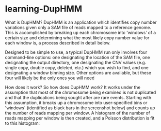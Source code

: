 # learning-DupHMM

What is DupHMM?
DupHMM is an application which identifies copy number variations given only a SAM file of reads mapped to a reference genome. This is accomplished by breaking up each chromosome into 'windows' of a certain size and determining what the most likely copy number value for each window is, a process described in detail below.

Designed to be simple to use, a typical DupHMM run only involves four command-line options: one designating the location of the SAM file, one designating the output directory, one designating the CNV values (e.g. single copy, double copy, deleted, etc.) which you wish to find, and one designating a window binning size. Other options are available, but these four will likely be the only ones you will need

How does it work?
So how does DupHMM work? It works under the assumption that most of the chromosome being examined is not duplicated and that the duplications being sought after are rare events. Starting with this assumption, it breaks up a chromosome into user-specified bins or 'windows' (identified as black bars in the screenshot below) and counts up the number of reads mapping per window. A histogram of the number of reads mapping per window is then created, and a Poisson distribution is fit to this histogram:

